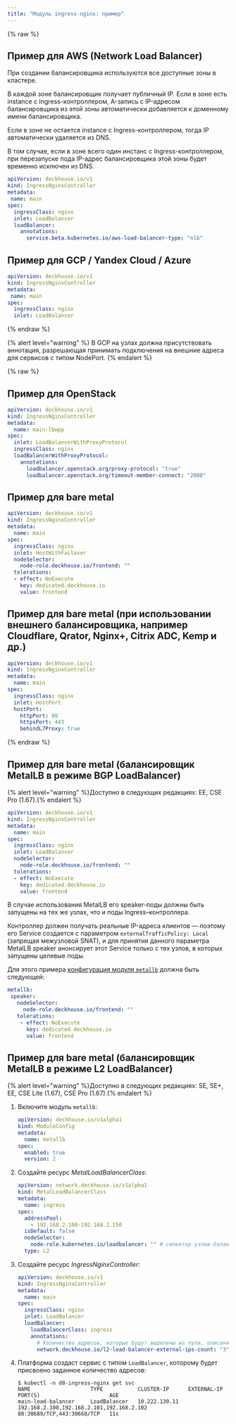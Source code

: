 ```yaml
---
title: "Модуль ingress-nginx: пример"
---
```


{% raw %}

## Пример для AWS (Network Load Balancer)

При создании балансировщика используются все доступные зоны в кластере.

В каждой зоне балансировщик получает публичный IP. Если в зоне есть instance с Ingress-контроллером, A-запись с IP-адресом балансировщика из этой зоны автоматически добавляется к доменному имени балансировщика.

Если в зоне не остается instance с Ingress-контроллером, тогда IP автоматически удаляется из DNS.

В том случае, если в зоне всего один инстанс с Ingress-контроллером, при перезапуске пода IP-адрес балансировщика этой зоны будет временно исключен из DNS.

```yaml
apiVersion: deckhouse.io/v1
kind: IngressNginxController
metadata:
 name: main
spec:
  ingressClass: nginx
  inlet: LoadBalancer
  loadBalancer:
    annotations:
      service.beta.kubernetes.io/aws-load-balancer-type: "nlb"
```

## Пример для GCP / Yandex Cloud / Azure

```yaml
apiVersion: deckhouse.io/v1
kind: IngressNginxController
metadata:
 name: main
spec:
  ingressClass: nginx
  inlet: LoadBalancer
```

{% endraw %}

{% alert level="warning" %}
В GCP на узлах должна присутствовать аннотация, разрешающая принимать подключения на внешние адреса для сервисов с типом NodePort.
{% endalert %}

{% raw %}

## Пример для OpenStack

```yaml
apiVersion: deckhouse.io/v1
kind: IngressNginxController
metadata:
  name: main-lbwpp
spec:
  inlet: LoadBalancerWithProxyProtocol
  ingressClass: nginx
  loadBalancerWithProxyProtocol:
    annotations:
      loadbalancer.openstack.org/proxy-protocol: "true"
      loadbalancer.openstack.org/timeout-member-connect: "2000"
```

## Пример для bare metal

```yaml
apiVersion: deckhouse.io/v1
kind: IngressNginxController
metadata:
  name: main
spec:
  ingressClass: nginx
  inlet: HostWithFailover
  nodeSelector:
    node-role.deckhouse.io/frontend: ""
  tolerations:
  - effect: NoExecute
    key: dedicated.deckhouse.io
    value: frontend
```

## Пример для bare metal (при использовании внешнего балансировщика, например Cloudflare, Qrator, Nginx+, Citrix ADC, Kemp и др.)

```yaml
apiVersion: deckhouse.io/v1
kind: IngressNginxController
metadata:
  name: main
spec:
  ingressClass: nginx
  inlet: HostPort
  hostPort:
    httpPort: 80
    httpsPort: 443
    behindL7Proxy: true
```

{% endraw %}

## Пример для bare metal (балансировщик MetalLB в режиме BGP LoadBalancer)

{% alert level="warning" %}Доступно в следующих редакциях: EE, CSE Pro (1.67).{% endalert %}

```yaml
apiVersion: deckhouse.io/v1
kind: IngressNginxController
metadata:
  name: main
spec:
  ingressClass: nginx
  inlet: LoadBalancer
  nodeSelector:
    node-role.deckhouse.io/frontend: ""
  tolerations:
  - effect: NoExecute
    key: dedicated.deckhouse.io
    value: frontend
```

В случае использования MetalLB его speaker-поды должны быть запущены на тех же узлах, что и поды Ingress–контроллера.

Контроллер должен получать реальные IP-адреса клиентов — поэтому его Service создается с параметром `externalTrafficPolicy: Local` (запрещая межузловой SNAT), и для принятия данного параметра MetalLB speaker анонсирует этот Service только с тех узлов, в которых запущены целевые поды.

Для этого примера [конфигурация модуля `metallb`](../metallb/configuration.html) должна быть следующей:

```yaml
metallb:
 speaker:
   nodeSelector:
     node-role.deckhouse.io/frontend: ""
   tolerations:
    - effect: NoExecute
      key: dedicated.deckhouse.io
      value: frontend
```

## Пример для bare metal (балансировщик MetalLB в режиме L2 LoadBalancer)

{% alert level="warning" %}Доступно в следующих редакциях: SE, SE+, EE, CSE Lite (1.67), CSE Pro (1.67).{% endalert %}

1. Включите модуль `metallb`:

   ```yaml
   apiVersion: deckhouse.io/v1alpha1
   kind: ModuleConfig
   metadata:
     name: metallb
   spec:
     enabled: true
     version: 2
   ```

1. Создайте ресурс _MetalLoadBalancerClass_:

   ```yaml
   apiVersion: network.deckhouse.io/v1alpha1
   kind: MetalLoadBalancerClass
   metadata:
     name: ingress
   spec:
     addressPool:
       - 192.168.2.100-192.168.2.150
     isDefault: false
     nodeSelector:
       node-role.kubernetes.io/loadbalancer: "" # селектор узлов-балансировщиков
     type: L2
   ```

1. Создайте ресурс _IngressNginxController_:

   ```yaml
   apiVersion: deckhouse.io/v1
   kind: IngressNginxController
   metadata:
     name: main
   spec:
     ingressClass: nginx
     inlet: LoadBalancer
     loadBalancer:
       loadBalancerClass: ingress
       annotations:
         # Количество адресов, которые будут выделены из пула, описанного в _MetalLoadBalancerClass_.
         network.deckhouse.io/l2-load-balancer-external-ips-count: "3"
   ```

1. Платформа создаст сервис с типом `LoadBalancer`, которому будет присвоено заданное количество адресов:

   ```shell
   $ kubectl -n d8-ingress-nginx get svc
   NAME                   TYPE           CLUSTER-IP      EXTERNAL-IP                                 PORT(S)                      AGE
   main-load-balancer     LoadBalancer   10.222.130.11   192.168.2.100,192.168.2.101,192.168.2.102   80:30689/TCP,443:30668/TCP   11s
   ```
